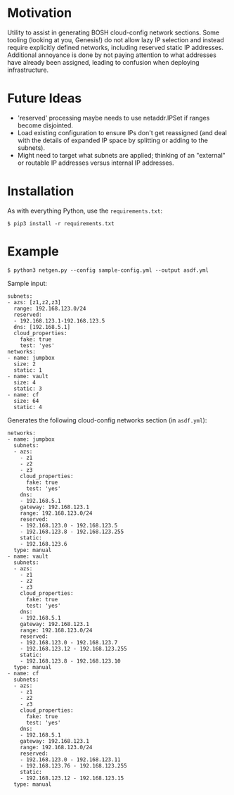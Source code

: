 # Motivation

Utility to assist in generating BOSH cloud-config network sections.
Some tooling (looking at you, Genesis!) do not allow lazy IP selection and instead
require explicitly defined networks, including reserved static IP addresses.
Additional annoyance is done by not paying attention to what addresses have already
been assigned, leading to confusion when deploying infrastructure.

# Future Ideas

* 'reserved' processing maybe needs to use netaddr.IPSet if ranges become disjointed.
* Load existing configuration to ensure IPs don't get reassigned (and deal with the details of expanded IP space by splitting or adding to the subnets).
* Might need to target what subnets are applied; thinking of an "external" or routable IP addresses versus internal IP addresses.

# Installation

As with everything Python, use the `requirements.txt`:
```
$ pip3 install -r requirements.txt
```

# Example

```
$ python3 netgen.py --config sample-config.yml --output asdf.yml
```

Sample input:
```
subnets:
- azs: [z1,z2,z3]
  range: 192.168.123.0/24
  reserved:
  - 192.168.123.1-192.168.123.5
  dns: [192.168.5.1]
  cloud_properties:
    fake: true
    test: 'yes'
networks:
- name: jumpbox
  size: 2
  static: 1
- name: vault
  size: 4
  static: 3
- name: cf
  size: 64
  static: 4
```

Generates the following cloud-config networks section (in `asdf.yml`):
```
networks:
- name: jumpbox
  subnets:
  - azs:
    - z1
    - z2
    - z3
    cloud_properties:
      fake: true
      test: 'yes'
    dns:
    - 192.168.5.1
    gateway: 192.168.123.1
    range: 192.168.123.0/24
    reserved:
    - 192.168.123.0 - 192.168.123.5
    - 192.168.123.8 - 192.168.123.255
    static:
    - 192.168.123.6
  type: manual
- name: vault
  subnets:
  - azs:
    - z1
    - z2
    - z3
    cloud_properties:
      fake: true
      test: 'yes'
    dns:
    - 192.168.5.1
    gateway: 192.168.123.1
    range: 192.168.123.0/24
    reserved:
    - 192.168.123.0 - 192.168.123.7
    - 192.168.123.12 - 192.168.123.255
    static:
    - 192.168.123.8 - 192.168.123.10
  type: manual
- name: cf
  subnets:
  - azs:
    - z1
    - z2
    - z3
    cloud_properties:
      fake: true
      test: 'yes'
    dns:
    - 192.168.5.1
    gateway: 192.168.123.1
    range: 192.168.123.0/24
    reserved:
    - 192.168.123.0 - 192.168.123.11
    - 192.168.123.76 - 192.168.123.255
    static:
    - 192.168.123.12 - 192.168.123.15
  type: manual
```